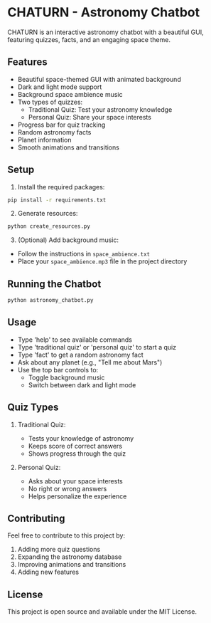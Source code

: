 # CHATURN - Astronomy Chatbot

CHATURN is an interactive astronomy chatbot with a beautiful GUI, featuring quizzes, facts, and an engaging space theme.

## Features

- Beautiful space-themed GUI with animated background
- Dark and light mode support
- Background space ambience music
- Two types of quizzes:
  - Traditional Quiz: Test your astronomy knowledge
  - Personal Quiz: Share your space interests
- Progress bar for quiz tracking
- Random astronomy facts
- Planet information
- Smooth animations and transitions

## Setup

1. Install the required packages:
```bash
pip install -r requirements.txt
```

2. Generate resources:
```bash
python create_resources.py
```

3. (Optional) Add background music:
- Follow the instructions in `space_ambience.txt`
- Place your `space_ambience.mp3` file in the project directory

## Running the Chatbot

```bash
python astronomy_chatbot.py
```

## Usage

- Type 'help' to see available commands
- Type 'traditional quiz' or 'personal quiz' to start a quiz
- Type 'fact' to get a random astronomy fact
- Ask about any planet (e.g., "Tell me about Mars")
- Use the top bar controls to:
  - Toggle background music
  - Switch between dark and light mode

## Quiz Types

1. Traditional Quiz:
   - Tests your knowledge of astronomy
   - Keeps score of correct answers
   - Shows progress through the quiz

2. Personal Quiz:
   - Asks about your space interests
   - No right or wrong answers
   - Helps personalize the experience

## Contributing

Feel free to contribute to this project by:
1. Adding more quiz questions
2. Expanding the astronomy database
3. Improving animations and transitions
4. Adding new features

## License

This project is open source and available under the MIT License. 